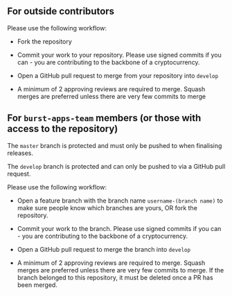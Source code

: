 ## For outside contributors

Please use the following workflow:

* Fork the repository

* Commit your work to your repository. Please use signed commits if you can - you are contributing to the backbone of a cryptocurrency.

* Open a GitHub pull request to merge from your repository into `develop`

* A minimum of 2 approving reviews are required to merge. Squash merges are preferred unless there are very few commits to merge

## For `burst-apps-team` members (or those with access to the repository)

The `master` branch is protected and must only be pushed to when finalising releases.

The `develop` branch is protected and can only be pushed to via a GitHub pull request.

Please use the following workflow:

* Open a feature branch with the branch name `username-(branch name)` to make sure people know which branches are yours, OR fork the repository.

* Commit your work to the branch. Please use signed commits if you can - you are contributing to the backbone of a cryptocurrency.

* Open a GitHub pull request to merge the branch into `develop`

* A minimum of 2 approving reviews are required to merge. Squash merges are preferred unless there are very few commits to merge. If the branch belonged to this repository, it must be deleted once a PR has been merged.
